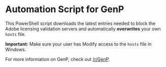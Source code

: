 # Automation Script for GenP

This PowerShell script downloads the latest entries needed to block the Adobe licensing validation servers and automatically **overwrites** your own `hosts` file.

**Important:** Make sure your user has Modify access to the `hosts` file in Windows.

For more information on GenP, check out [/r/GenP](https://www.reddit.com/r/GenP).